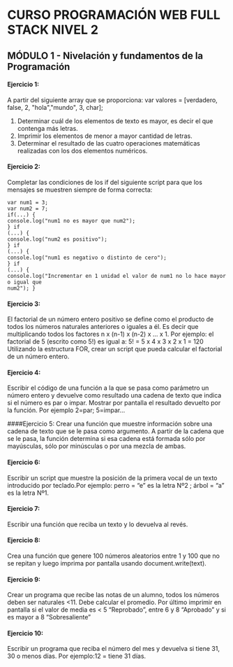 # CURSO PROGRAMACIÓN WEB FULL STACK NIVEL 2
## MÓDULO 1 - Nivelación y fundamentos de la Programación

#### Ejercicio 1:
A partir del siguiente array que se proporciona: 
var valores = [verdadero, false, 2, "hola","mundo", 3, char];

1. Determinar cuál de los elementos de texto es mayor, es decir el que contenga más
letras.
2. Imprimir los elementos de menor a mayor cantidad de letras.
3. Determinar el resultado de las cuatro operaciones matemáticas realizadas con los dos
elementos numéricos.

#### Ejercicio 2:
Completar las condiciones de los if del siguiente script para que los mensajes se muestren
siempre de forma correcta:

```
var num1 = 3;
var num2 = 7;
if(...) {
console.log("num1 no es mayor que num2");
} if
(...) {
console.log("num2 es positivo");
} if
(...) {
console.log("num1 es negativo o distinto de cero");
} if
(...) {
console.log("Incrementar en 1 unidad el valor de num1 no lo hace mayor o igual que
num2"); }
```
#### Ejercicio 3:
El factorial de un número entero positivo se define como el producto de todos los números
naturales anteriores o iguales a él. Es decir que multiplicando todos los factores n x (n-1) x (n-2)
x ... x 1. Por ejemplo: el factorial de 5 (escrito como 5!) es igual a: 5! = 5 x 4 x 3 x 2 x 1 = 120
Utilizando la estructura FOR, crear un script que pueda calcular el factorial de un número entero.

#### Ejercicio 4:
Escribir el código de una función a la que se pasa como parámetro un número entero y
devuelve como resultado una cadena de texto que indica si el número es par o impar. Mostrar
por pantalla el resultado devuelto por la función.
Por ejemplo 2=par; 5=impar…

####Ejercicio 5:
Crear una función que muestre información sobre una cadena de texto que se le pasa como
argumento. A partir de la cadena que se le pasa, la función determina si esa cadena está
formada sólo por mayúsculas, sólo por minúsculas o por una mezcla de ambas.

#### Ejercicio 6:
Escribir un script que muestre la posición de la primera vocal de un texto introducido por
teclado.Por ejemplo: perro = “e” es la letra Nº2 ; árbol = “a” es la letra Nº1.

#### Ejercicio 7:
Escribir una función que reciba un texto y lo devuelva al revés.

#### Ejercicio 8:
Crea una función que genere 100 números aleatorios entre 1 y 100 que no se repitan y luego
imprima por pantalla usando document.write(text).

#### Ejercicio 9:
Crear un programa que recibe las notas de un alumno, todos los números deben ser naturales
<11. Debe calcular el promedio. Por último imprimir en pantalla si el valor de media es < 5
“Reprobado”, entre 6 y 8 “Aprobado” y si es mayor a 8 “Sobresaliente”

#### Ejercicio 10:
Escribir un programa que reciba el número del mes y devuelva si tiene 31, 30 o menos días.
Por ejemplo:12 = tiene 31 días.
